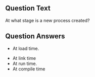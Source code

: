 ## Question Text

At what stage is a new process created?

## Question Answers

+ At load time.
- At link time
- At run time.
- At compile time
